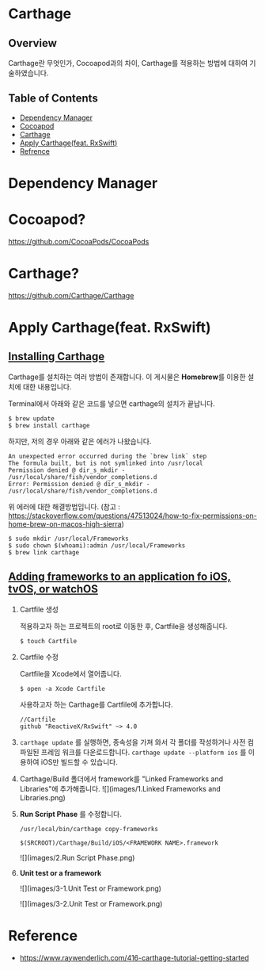 # Carthage

## Overview

Carthage란 무엇인가, Cocoapod과의 차이, Carthage를 적용하는 방법에 대하여 기술하였습니다.

## Table of Contents

- [Dependency Manager](#Dependency_Manager)
- [Cocoapod](#Cocoapod?)
- [Carthage](#Carthage?)
- [Apply Carthage(feat. RxSwift)](#Apply_Carthage(feat._RxSwift))
- [Refrence](#Reference)

# Dependency Manager



# Cocoapod?

https://github.com/CocoaPods/CocoaPods



# Carthage?

https://github.com/Carthage/Carthage



# Apply Carthage(feat. RxSwift)

## [Installing Carthage](https://github.com/Carthage/Carthage#installing-carthage)

Carthage를 설치하는 여러 방법이 존재합니다. 이 게시물은 **Homebrew**를 이용한 설치에 대한 내용입니다.

Terminal에서 아래와 같은 코드를 넣으면 carthage의 설치가 끝납니다.

```
$ brew update
$ brew install carthage
```

하지만, 저의 경우 아래와 같은 에러가 나왔습니다.

```
An unexpected error occurred during the `brew link` step
The formula built, but is not symlinked into /usr/local
Permission denied @ dir_s_mkdir - /usr/local/share/fish/vendor_completions.d
Error: Permission denied @ dir_s_mkdir - /usr/local/share/fish/vendor_completions.d
```

위 에러에 대한 해결방법입니다. (참고 : https://stackoverflow.com/questions/47513024/how-to-fix-permissions-on-home-brew-on-macos-high-sierra)

```
$ sudo mkdir /usr/local/Frameworks
$ sudo chown $(whoami):admin /usr/local/Frameworks    
$ brew link carthage
```

## [Adding frameworks to an application fo iOS, tvOS, or watchOS](https://github.com/Carthage/Carthage#if-youre-building-for-ios-tvos-or-watchos)

1. Cartfile 생성

   적용하고자 하는 프로젝트의 root로 이동한 후, Cartfile을 생성해줍니다.

   ```
   $ touch Cartfile
   ```

2. Cartfile 수정

   Cartfile을 Xcode에서 열어줍니다.

   ```
   $ open -a Xcode Cartfile
   ```

   사용하고자 하는 Carthage를 Cartfile에 추가합니다.

   ```
   //Cartfile
   github "ReactiveX/RxSwift" ~> 4.0
   ```

3. `carthage update` 를 실행하면, 종속성을 가져 와서 각 폴더를 작성하거나 사전 컴파일된 프레임 워크를 다운로드합니다. `carthage update --platform ios` 를 이용하여 iOS만 빌드할 수 있습니다.

4. Carthage/Build 폴더에서 framework를 "Linked Frameworks and Libraries"에 추가해줍니다. 
   ![](images/1.Linked Frameworks and Libraries.png)

5. **Run Script Phase** 를 수정합니다.

   ```
   /usr/local/bin/carthage copy-frameworks
   
   $(SRCROOT)/Carthage/Build/iOS/<FRAMEWORK NAME>.framework
   ```

   ![](images/2.Run Script Phase.png)

6. **Unit test or a framework**

   ![](images/3-1.Unit Test or Framework.png)

   ![](images/3-2.Unit Test or Framework.png)

# Reference

- https://www.raywenderlich.com/416-carthage-tutorial-getting-started